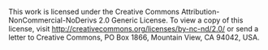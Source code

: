 This work is licensed under the Creative Commons Attribution-NonCommercial-NoDerivs 2.0 Generic License. To view a copy of this license, visit http://creativecommons.org/licenses/by-nc-nd/2.0/ or send a letter to Creative Commons, PO Box 1866, Mountain View, CA 94042, USA.
